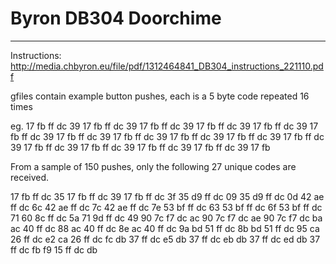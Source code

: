 # Byron DB304 Doorchime
---
Instructions: http://media.chbyron.eu/file/pdf/1312464841_DB304_instructions_221110.pdf

gfiles contain example button pushes, each is a 5 byte code repeated 16 times

eg.
17 fb ff dc 39 17 fb ff dc 39 17 fb ff dc 39 17 fb ff dc 39 17 fb ff dc 39 17 fb ff dc 39 17 fb ff dc 39 17 fb ff dc 39 17 fb ff dc 39 17 fb ff dc 39 17 fb ff dc 39 17 fb ff dc 39 17 fb ff dc 39 17 fb ff dc 39 17 fb ff dc 39 17 fb 

From a sample of 150 pushes, only the following 27 unique codes are received.

17 fb ff dc 35
17 fb ff dc 39
17 fb ff dc 3f
35 d9 ff dc 09
35 d9 ff dc 0d
42 ae ff dc 6c
42 ae ff dc 7c
42 ae ff dc 7e
53 bf ff dc 63
53 bf ff dc 6f
53 bf ff dc 71
60 8c ff dc 5a
71 9d ff dc 49
90 7c f7 dc ac
90 7c f7 dc ae
90 7c f7 dc ba
ac 40 ff dc 88
ac 40 ff dc 8e
ac 40 ff dc 9a
bd 51 ff dc 8b
bd 51 ff dc 95
ca 26 ff dc e2
ca 26 ff dc fc
db 37 ff dc e5
db 37 ff dc eb
db 37 ff dc ed
db 37 ff dc fb
f9 15 ff dc db
